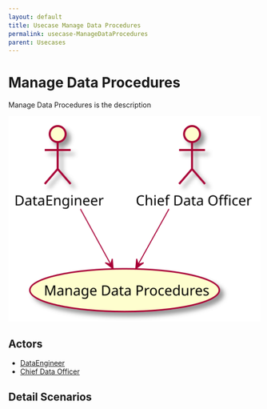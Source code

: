 ```yaml
---
layout: default
title: Usecase Manage Data Procedures
permalink: usecase-ManageDataProcedures
parent: Usecases
---
```


# Manage Data Procedures

Manage Data Procedures is the description

![Activities Diagram](./activities.svg)

## Actors

* [DataEngineer](actor-dataengineer)
* [Chief Data Officer](actor-cdo)


## Detail Scenarios


  

